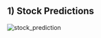 <h2> 1) Stock Predictions </h2> 

![stock_prediction](https://github.com/saifullakhan22/1BM22AI409-IML/assets/138455445/bf875fbc-337a-45bc-86a7-d86f19926c58)




